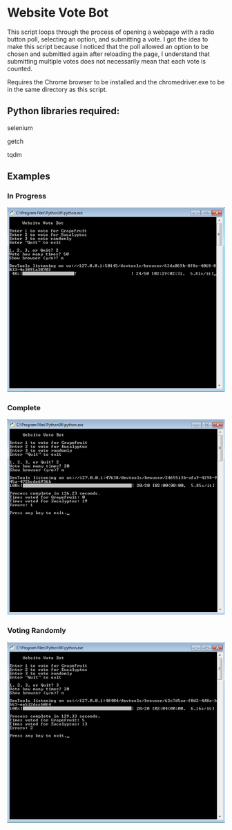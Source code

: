 # Website Vote Bot

This script loops through the process of opening a webpage with a radio button poll, selecting an option, and submitting a vote. I got the idea to make this script because I noticed that the poll allowed an option to be chosen and submitted again after reloading the page, I understand that submitting multiple votes does not necessarily mean that each vote is counted.

Requires the Chrome browser to be installed and the chromedriver.exe to be in the same directory as this script.

## Python libraries required:
selenium

getch

tqdm

## Examples

### In Progress
<img src="voting progress.png">

### Complete
<img src="complete.png">

### Voting Randomly
<img src="random voting.png">
